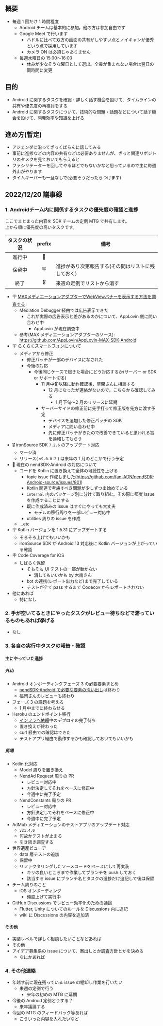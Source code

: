 ## 概要

- 毎週 1 回だけ 1 時間程度
  - Android チームは基本的に参加。他の方は参加自由です
  - Google Meet で行います
    - ハドルに比べて双方の画面の共有がしやすい点とノイキャンが優秀という点で採用しています
    - カメラ ON は必須じゃありません
  - 毎週水曜日の 15:00～16:00
    - 休みが少なそうな曜日として選出。全員が集まれない場合は翌日の同時間に変更

## 目的

- Android に関するタスクを確認・詳しく話す機会を設けて、タイムラインの共有や優先度の再検討をする
- Android に関するタスクについて、技術的な問題・話題などについて話す機会を設けて、開発効率や知識を上げる

## 進め方(暫定)

- アジェンダに沿ってざっくばらんに話してみる
- 事前に進捗などの内容の共有などは必要ありませんが、ざっと関連リポジトリのタスクを見ておいてもらえると
- ファシリテーターを回してやるほどでもないかなと思っているので主に毎週外山がやります
- タイムキーパーも一旦なしで(必要そうだったらつけます)

## 2022/12/20 議事録

### 1. Androidチーム内に関係するタスクの優先度の確認と進捗

ここでまとまった内容を SDK チームの定例 MTG で共有します。  
上から順に優先度の高いタスクです。

| タスクの状況 | prefix | 備考                                               |
|:------------:|:------:|----------------------------------------------------|
| 進行中       | 🚴     |                                                    |
| 保留中       | 🪧     | 進捗があり次第報告する(その間はリストに残しておく) |
| 終了         | 🎖️     | 来週の定例でリストから消す                         |

- 🪧 [MAXメディエーションアダプターでWebViewバナーを表示する方法を調査する](https://github.com/fan-ADN/nendSDK-Android-source/issues/827)
  - Mediation Debugger 経由では広告表示できた
    - これが実際の広告表示と差があるのかについて、AppLovin 側に問い合わせ中
      - AppLovin が現在調査中
  - 参考(MAX メディエーションアダプターのソース): https://github.com/AppLovin/AppLovin-MAX-SDK-Android
- 🪧 [らくらくスマートフォンについて](https://github.com/fan-ADN/nendSDK-Android-source/issues/672)
  - メディアから修正
    - 修正パッチが一部のデバイスになされた
    - 今後の対応
      - 今後同じケースで起きた場合にどう対応するか(サーバー or SDK or サポート切る)
        - 11 月中旬以降に動作確認後、草開さんに相談する
          - 12 月になったが連絡がないので、こちらから確認してみる
            - 1 月下旬～2 月のリリースに延期
        - サーバーサイドの修正前に先手打って修正版を先方に渡す予定
          - デバイスを追加した修正パッチの SDK
          - メディアに問い合わせ中
          - 先に修正パッチがきたので改善できていると思われる旨を連絡してもらう
- 🎖️ ironSource SDK `7.2.6` のアップデート対応
  - マージ済
  - リリース( `v9.0.0.2` ) は来年の 1 月のどこかで行う予定
- 🚴 現在の nendSDK-Android の対応について
  - コードを Kotlin に置き換えて全体の可読性を上げる
    - topic issue 作成しました(https://github.com/fan-ADN/nendSDK-Android-source/issues/801)
    - Kotlin 関連で考慮すべき問題が少しずつ出始めている
    - `internal` 内のパッケージ別に分けて取り組む。その際に都度 issue を作成することにする
    - 既に作成済みの issue はすぐにやっても大丈夫
      - モデルの移行周りを一部レビュー対応中
    - utilities 周りの issue を作成
  - ...etc
- 🪧 Kotlin バージョンを 1.5.31 にアップデートする
  - そろそろ上げてもいいかも
  - ironSource SDK が Android 13 対応後に Kotlin バージョンが上がっている確認
- 🪧 Code Coverage for iOS
  - しばらく保留
    - そもそも UI テストの一部が動かない
      - 消してもいいかも by 木南さん
    - bot の連携(レポート出力など)まで完了している
    - テストが全て pass するまで Codecov からレポートされない
- 他にあれば
  - 特になし

### 2. 手が空いてるときにやったタスクがレビュー待ちなどで滞っているものもあれば挙げる

- なし

### 3. 各自の実行中タスクの報告・確認

#### 主にやっていた進捗

##### 外山

- Android オンボーディングフェーズ 3 の必要要素まとめ
  - [nendSDK-Android で必要な要素の洗い出し](https://github.com/fan-ADN/dev-3rd-onboarding-android/wiki/nendSDK-Android-%E3%81%AE%E5%9F%BA%E7%A4%8E%E7%9F%A5%E8%AD%98)は終わり
  - 福岡さんのレビューも終わり
- フェーズ 3 の課題を考える
  - 1 月中までに終わらせる
- Heroku のエンドポイント移行
  - [インフラへ依頼](https://github.com/fan-ADN/nend-infra/issues/3216)中のデプロイの完了待ち
  - 置き換えが終わった
  - curl 経由での確認はできた
  - テストアプリ経由で動作するかも確認しておいてもいいかも

##### 馬場

- Kotlin 化対応
  - Model 周りを置き換え
  - NendAd Request 周りの PR
    - レビュー対応中
    - 方針決定してそれをベースに修正中
    - 今週中に完了予定
  - NendConstants 周りの PR
    - レビュー対応中
    - 方針決定してそれをベースに修正中
    - 今週中に完了予定
- AdMob メディエーションのテストアプリのアップデート対応
  - `v21.4.0`
  - 何故かテストが止まる
  - 引き続き調査する
- 世界遺産ビューア
  - data 層テストの追加
  - 保留中
  - リファクタリングしたソースコードをベースにして再実装
    - キリの良いところまで作業してブランチを push しておく
    - 該当する issue にブランチ名とタスクの進捗だけ追記して後は保留
- チーム周りのこと
  - iOS オンボーディング
    - 頻度上げて実行中
- GitHub Discussions でレビュー効率化のための議論
  - Flutter, Unity についてのルールを Discussions 内に追記
  - wiki に Discussions の内容を追加済

#### その他

- 実装レベルで詳しく相談したいことなどあれば
- その他
- アイデア募集系の issue について、案出しとか調査方針とかを決める
  - なにかあれば

### 4. その他連絡

- 年越す前に現在残っている issue の棚卸し作業を行いたい
  - 来週の定例で行う
    - 来年の初めの MTG に延期
- 今後の Android 定例どうする？
  - 来年議論する
- 今回の MTG のフィードバック等あれば
  - こういった内容を入れたいなど

<!--
vim: ts=2 sw=2 sts=2
-->
